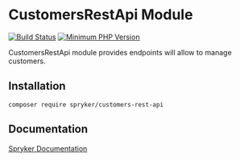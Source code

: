 # CustomersRestApi Module
[![Build Status](https://travis-ci.org/spryker/customers-rest-api.svg)](https://travis-ci.org/spryker/customers-rest-api)
[![Minimum PHP Version](https://img.shields.io/badge/php-%3E%3D%207.2-8892BF.svg)](https://php.net/)

CustomersRestApi module provides endpoints will allow to manage customers.

## Installation

```
composer require spryker/customers-rest-api
```

## Documentation

[Spryker Documentation](https://academy.spryker.com/developing_with_spryker/module_guide/modules.html)
